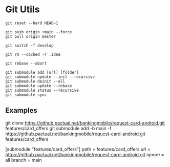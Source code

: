 # Git Utils

    git reset --hard HEAD~1

    git push origin +main --force
    git pull origin master

    git switch -f develop

    git rm --cached -r .idea

    git rebase --abort

    git submodule add [url] [folder]
    git submodule update --init --recursive
    git submodule deinit --all
    git submodule update --rebase
    git submodule status --recursive
    git submodule sync

## Examples

git clone <https://github.pactual.net/bankingmobile/request-card-android.git> features/card_offers
git submodule add -b main -f <https://github.pactual.net/bankingmobile/request-card-android.git> features/card_offers

[submodule "features/card_offers"]
    path = features/card_offers
    url = <https://github.pactual.net/bankingmobile/request-card-android.git>
    ignore = all
    branch = main
